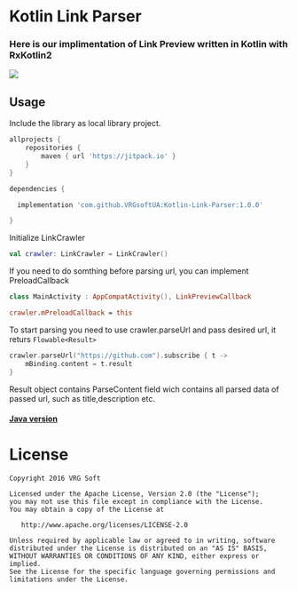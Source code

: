 # Kotlin Link Parser
### Here is our implimentation of Link Preview written in Kotlin with RxKotlin2
![](https://github.com/VRGsoftUA/Java-Link-Parser/blob/master/image.png)
## Usage
Include the library as local library project.
```gradle
allprojects {
    repositories {
        maven { url 'https://jitpack.io' }
    }
}

dependencies {

  implementation 'com.github.VRGsoftUA:Kotlin-Link-Parser:1.0.0'

}
```

Initialize LinkCrawler
```kotlin
val crawler: LinkCrawler = LinkCrawler()
```
If you need to do somthing before parsing url, you can implement PreloadCallback
```kotlin
class MainActivity : AppCompatActivity(), LinkPreviewCallback

crawler.mPreloadCallback = this
```
To start parsing you need to use crawler.parseUrl and pass desired url, it returs ```Flowable<Result>```
```kotlin
crawler.parseUrl("https://github.com").subscribe { t ->
    mBinding.content = t.result
}
 ```
 Result object contains ParseContent field wich contains all parsed data of passed url, such as title,description etc. 
  #### [Java version](https://github.com/VRGsoftUA/Java-Link-Parser/)
License
=================================

    Copyright 2016 VRG Soft

    Licensed under the Apache License, Version 2.0 (the "License");
    you may not use this file except in compliance with the License.
    You may obtain a copy of the License at

       http://www.apache.org/licenses/LICENSE-2.0

    Unless required by applicable law or agreed to in writing, software
    distributed under the License is distributed on an "AS IS" BASIS,
    WITHOUT WARRANTIES OR CONDITIONS OF ANY KIND, either express or implied.
    See the License for the specific language governing permissions and
    limitations under the License.
